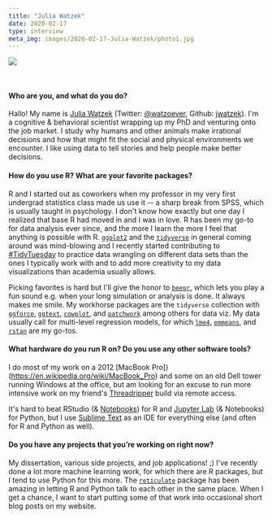 ```yaml
---
title: "Julia Watzek"
date: 2020-02-17
type: interview
meta_img: images/2020-02-17-Julia-Watzek/photo1.jpg
---
```


![](/images/2020-02-17-Julia-Watzek/photo1.jpg)  
<!--more--> 
&nbsp;  

#### Who are you, and what do you do?
Hallo! My name is [Julia Watzek](http://www.juliawatzek.com/) (Twitter: [@watzoever](https://twitter.com/watzoever), Github: [jwatzek](https://github.com/jwatzek)). I'm a cognitive & behavioral scientist wrapping up my PhD and venturing onto the job market. I study why humans and other animals make irrational decisions and how that might fit the social and physical environments we encounter. I like using data to tell stories and help people make better decisions.

#### How do you use R? What are your favorite packages?  

R and I started out as coworkers when my professor in my very first undergrad statistics class made us use it -- a sharp break from SPSS, which is usually taught in psychology. I don't know how exactly but one day I realized that base R had moved in and I was in love. R has been my go-to for data analysis ever since, and the more I learn the more I feel that anything is possible with R. [`ggplot2`](https://ggplot2.tidyverse.org/) and the [`tidyverse`](https://www.tidyverse.org/) in general coming around was mind-blowing and I recently started contributing to [#TidyTuesday](https://github.com/rfordatascience/tidytuesday) to practice data wrangling on different data sets than the ones I typically work with and to add more creativity to my data visualizations than academia usually allows.

Picking favorites is hard but I'll give the honor to [`beepr`](https://github.com/rasmusab/beepr), which lets you play a fun sound e.g. when your long simulation or analysis is done. It always makes me smile. My workhorse packages are the `tidyverse` collection with [`ggforce`](https://ggforce.data-imaginist.com), [`ggtext`](https://github.com/wilkelab/ggtext), [`cowplot`](https://github.com/wilkelab/cowplot), and [`patchwork`](https://patchwork.data-imaginist.com) among others for data viz. My data usually call for multi-level regression models, for which [`lme4`](https://github.com/lme4/lme4), [`emmeans`](https://github.com/rvlenth/emmeans), and [`rstan`](https://github.com/stan-dev/rstan) are my go-tos.

#### What hardware do you run R on? Do you use any other software tools?

I do most of my work on a 2012 [MacBook Pro])(https://en.wikipedia.org/wiki/MacBook_Pro) and some on an old Dell tower running Windows at the office, but am looking for an excuse to run more intensive work on my friend's [Threadripper](https://en.wikipedia.org/wiki/Ryzen) build via remote access.

It's hard to beat RStudio (& [Notebooks](https://rmarkdown.rstudio.com/lesson-10.html)) for R and [Jupyter Lab](https://jupyter.org/index.html) (& Notebooks) for Python, but I use [Sublime Text](https://www.sublimetext.com) as an IDE for everything else (and often for R and Python as well).

#### Do you have any projects that you’re working on right now?

My dissertation, various side projects, and job applications! ;) I've recently done a lot more machine learning work, for which there are R packages, but I tend to use Python for this more. The [`reticulate`](https://rstudio.github.io/reticulate/) package has been amazing in letting R and Python talk to each other in the same place. When I get a chance, I want to start putting some of that work into occasional short blog posts on my website.